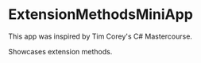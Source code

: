 # ExtensionMethodsMiniApp

This app was inspired by Tim Corey's C# Mastercourse.

Showcases extension methods.
